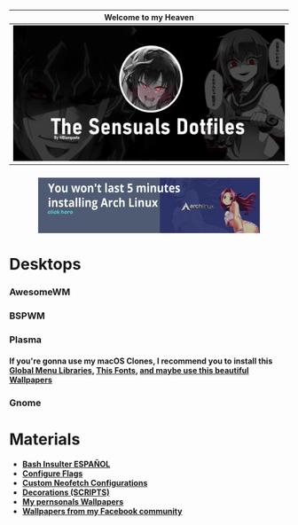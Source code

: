 | Welcome to my Heaven |
| --- |
| ![screenshot](https://github.com/Hblanqueto/The-Sensuals-Dotfiles/blob/master/Images%20to%20the%20Repository/Bg.png) |

<div align="center">
    <h3>
<a href="https://github.com/victor-bayas/simplyarch"> <img src="https://github.com/Hblanqueto/The-Sensuals-Dotfiles/blob/master/Images%20to%20the%20Repository/template.png" align="center" height="100px"> </a>
</h3>
 </div>
</a>


# Desktops

### AwesomeWM

### BSPWM

### Plasma
#### If you're gonna use my macOS Clones, I recommend you to install this **[Global Menu Libraries](https://github.com/The-Sensual-Dotfiles/Libreries-Global-Menu-KDE)**,  **[This Fonts](https://github.com/The-Sensual-Dotfiles/macOS-Fonts)**,  **[and maybe use this beautiful Wallpapers](https://github.com/The-Sensual-Dotfiles/macOS-Wallpapers)**
### Gnome



# Materials   
 
- **[Bash Insulter ESPAÑOL](https://github.com/The-Sensual-Dotfiles/Bash-Insulter-Spanish-Edition)**
- **[Configure Flags](https://github.com/The-Sensual-Dotfiles/flags-config)**
- **[Custom Neofetch Configurations](https://github.com/The-Sensual-Dotfiles/Custom-Neofetch)**
- **[Decorations (SCRIPTS)](https://github.com/The-Sensual-Dotfiles/Decorations)**
- **[My pernsonals Wallpapers](https://github.com/The-Sensual-Dotfiles/My-Wallpapers)**
- **[Wallpapers from my Facebook community](https://github.com/XUnix-Corp/Wallpapers-Zone)**

